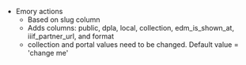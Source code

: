 * Emory actions
  * Based on slug column
  * Adds columns: public, dpla, local, collection, edm_is_shown_at, iiif_partner_url, and format
  * collection and portal values need to be changed. Default value = 'change me'